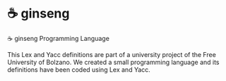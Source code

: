 # :coffee: ginseng
:coffee: ginseng Programming Language

This Lex and Yacc definitions are part of a university project of the Free University of Bolzano.
We created a small programming language and its definitions have been coded using Lex and Yacc.
